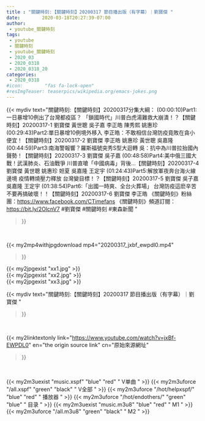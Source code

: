 ```yaml
---
title : "關鍵時刻:【關鍵時刻】20200317 節目播出版（有字幕）｜劉寶傑 "
date:        2020-03-18T20:27:39-07:00
author:
 - youtube_關鍵時刻
tags:
 - youtube
 - 關鍵時刻
 - youtube_關鍵時刻
 - 2020_03
 - 2020_0318
 - 2020_0318_20
categories:
 - 2020_0318
#icon:        "fas fa-lock-open"
#resImgTeaser: teaserpics/wikipedia.org/emacs-jokes.png
---
```


{{< mydiv text="關鍵時刻:【關鍵時刻】20200317分集大綱：  (00:00:10)Part1:一日暴增10例出了台灣都疫區？ 「鎖國時代」川普白虎湯難救大崩潰！？【關鍵時刻】20200317-1 劉寶傑 黃世聰 吳子嘉 李正皓 陳秀熙 姚惠珍  (00:29:43)Part2:單日暴增10例境外移入 李正皓：不敢相信台灣防疫竟敗在貪小便宜！【關鍵時刻】20200317-2 劉寶傑 李正皓 姚惠珍 黃世聰 吳嘉隆  (00:44:59)Part3:南海警報響？羅斯福號突秀S型大迴轉 吳：抗中為川普拉抬國內聲勢！【關鍵時刻】20200317-3 劉寶傑 吳子嘉  (00:48:58)Part4:美中俄三國大戰！武漢肺炎、石油戰爭 川普直嗆「中國病毒」背後…【關鍵時刻】20200317-4 劉寶傑 黃世聰 姚惠珍 妲夏 吳嘉隆 王定宇  (01:24:43)Part5:解放軍夜奔台海火線邊境 疫情轉燒壓力釋放 台灣變目標！？【關鍵時刻】20200317-5 劉寶傑 吳子嘉 吳嘉隆 王定宇  (01:38:54)Part6:「出國一時爽、全台火葬場」 台灣防疫這麽辛苦不要再搞破壞！！【關鍵時刻】20200317-6 劉寶傑 李正皓  《關鍵時刻》粉絲團：https://www.facebook.com/CTimefans 《關鍵時刻》頻道訂閱：https://bit.ly/2OlcnV7  #劉寶傑 #關鍵時刻 #東森新聞 "
>}}
<br>


{{< my2mp4withjpgdownload mp4="20200317_jxbf_ewpdl0.mp4"
>}}

{{< my2jpgexist "xx1.jpg" >}}<br>
{{< my2jpgexist "xx2.jpg" >}}<br>
{{< my2jpgexist "xx3.jpg" >}}<br>



{{< mydiv text="關鍵時刻:【關鍵時刻】20200317 節目播出版（有字幕）｜劉寶傑 "
>}}
<br>

{{< my2linktextonly link="https://www.youtube.com/watch?v=jxBf-EWPDL0"
en="the origin source link" cn="原始來源網址"
>}}


<br>

{{< my2m3uexist "music.xspf"        "blue"   "red"    " V单曲 " >}} {{< my2m3uforce "/all.xspf"         "green"  "black"  " V全部 " >}} {{< my2m3uforce "/hot/helpxspf/"    "blue"   "red"    " 播放器 " >}} {{< my2m3uforce "/hot/endothers/"   "green"  "blue"   " 目录 " >}} {{< my2m3uexist "music.m3u8"        "blue"   "red"    " M1 " >}} {{< my2m3uforce "/all.m3u8"         "green"  "black"  " M2 " >}} 
